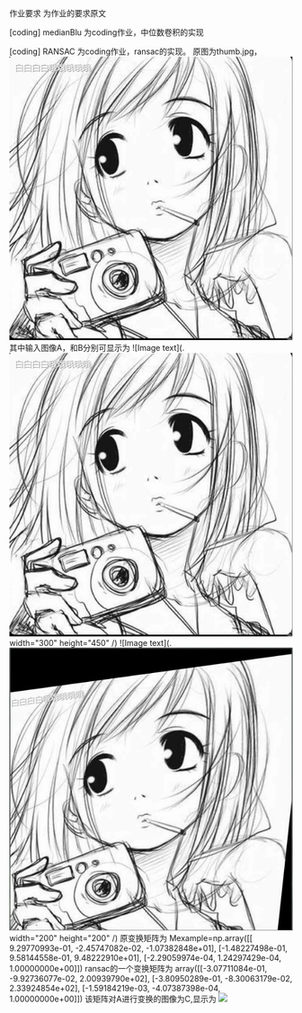 作业要求 为作业的要求原文


[coding] medianBlu 为coding作业，中位数卷积的实现


[coding] RANSAC  为coding作业，ransac的实现。
原图为thumb.jpg，
![Image text](https://raw.githubusercontent.com/lqlqtctc/cv-assignment/master/week2/A.png)
其中输入图像A，和B分别可显示为
![Image text](.<img src="https://raw.githubusercontent.com/lqlqtctc/cv-assignment/master/week2/A.png"> width="300" height="450" /)
![Image text](.<img src="https://raw.githubusercontent.com/lqlqtctc/cv-assignment/master/week2/B.png"> width="200" height="200" /)
原变换矩阵为
Mexample=np.array([[ 9.29770993e-01, -2.45747082e-02, -1.07382848e+01],
                   [-1.48227498e-01,  9.58144558e-01,  9.48222910e+01],
                   [-2.29059974e-04,  1.24297429e-04,  1.00000000e+00]])
ransac的一个变换矩阵为
array([[-3.07711084e-01, -9.92736077e-02,  2.00939790e+02],
       [-3.80950289e-01, -8.30063179e-02,  2.33924854e+02],
       [-1.59184219e-03, -4.07387398e-04,  1.00000000e+00]])
该矩阵对A进行变换的图像为C,显示为
<img src="https://github.com/lqlqtctc/cv-assignment/tree/master/week2/C.png">
